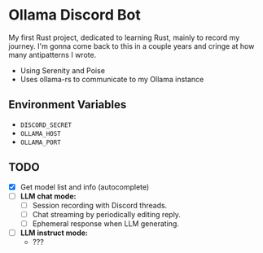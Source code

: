 # Ollama Discord Bot

My first Rust project, dedicated to learning Rust, mainly to record my journey.
I'm gonna come back to this in a couple years and cringe at how many antipatterns I wrote.

- Using Serenity and Poise
- Uses ollama-rs to communicate to my Ollama instance

## Environment Variables
- `DISCORD_SECRET`
- `OLLAMA_HOST`
- `OLLAMA_PORT`

## TODO
- [X] Get model list and info (autocomplete)
- [ ] **LLM chat mode:**
  - [ ] Session recording with Discord threads.
  - [ ] Chat streaming by periodically editing reply.
  - [ ] Ephemeral response when LLM generating.
- [ ] **LLM instruct mode:**
  - ???